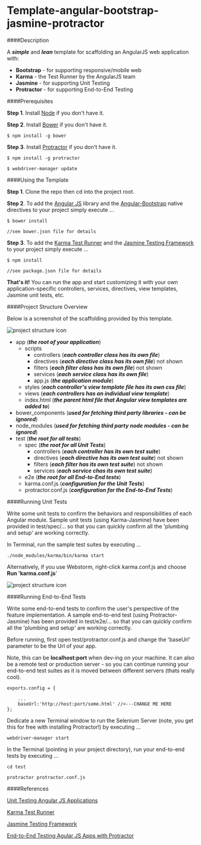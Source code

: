 Template-angular-bootstrap-jasmine-protractor
=============================================

####Description

A ___simple___ and ___lean___ template for scaffolding an AngularJS web application with:

* __Bootstrap__ - for supporting responsive/mobile web
* __Karma__ - the Test Runner by the AngularJS team
* __Jasmine__ - for supporting Unit Testing
* __Protractor__ - for supporting End-to-End Testing
 
####Prerequisites

__Step 1__.  Install [Node](http://nodejs.org) if you don't have it.

__Step 2__.  Install [Bower](http://bower.io) if you don't have it.

	$ npm install -g bower

__Step 3__.  Install [Protractor](http://angular.github.io/protractor/#/) if you don't have it.
	
	$ npm install -g protractor
	
	$ webdriver-manager update
	
####Using the Template

__Step 1__. Clone the repo then cd into the project root.

__Step 2__. To add the [Angular JS](https://angularjs.org) library and the [Angular-Bootstrap](http://angular-ui.github.io/bootstrap/) native directives to your project simply execute ...

	$ bower install
	
	//see bower.json file for details

__Step 3__. To add the [Karma Test Runner](http://karma-runner.github.io/0.12/intro/installation.html) and the [Jasmine Testing Framework](http://jasmine.github.io) to  your project simply execute ...

	$ npm install

	//see package.json file for details
	
__That's it!__  You can run the app and start customizing it with your own application-specific controllers, services, directives, view templates, Jasmine unit tests, etc.

####Project Structure Overview

Below is a screenshot of the scaffolding provided by this template.  

![project structure icon](https://s3-us-west-1.amazonaws.com/app-static-assets/images/ang-found-karma-jasmine-protractor-structure.png)

* app (___the root of your application___)
	* scripts
		* controllers (___each controller class has its own file___)
		* directives (___each directive class has its own file___) not shown
		* filters (___each filter class has its own file___) not shown
		* services (___each service class has its own file___)
		* app.js (___the application module___)
	* styles (___each controller's view template file has its own css file___)
	* views (___each controllers has an individual view template___)
	* index.html (___the parent html file that Angular view templates are added to___)
* bower_components (___used for fetching third party libraries - can be ignored___)
* node_modules (___used for fetching third party node modules - can be ignored___)
* test (___the root for all tests___)
	* spec (___the root for all Unit Tests___)
		* controllers (___each controller has its own test suite___)
		* directives (___each directive has its own test suite___) not shown
		* filters (___each filter has its own test suite___) not shown
		* services (___each service chas its own test suite___)
	* e2e (___the root for all End-to-End tests___)
	* karma.conf.js (___configuration for the Unit Tests___)
	* protractor.conf.js (___configuration for the End-to-End Tests___)
	
####Running Unit Tests
    
Write some unit tests to confirm the behaviors and responsibilities of each Angular module.  Sample unit tests (using Karma-Jasmine) have been provided in test/spec/... so that you can quickly confirm all the 'plumbing and setup' are working correctly. 

In Terminal, run the sample test suites by executing ...

	./node_modules/karma/bin/karma start

Alternatively, if you use Webstorm, right-click karma.conf.js and choose __Run 'karma.conf.js__'

![project structure icon](https://s3-us-west-1.amazonaws.com/app-static-assets/images/ang_found_karma_jasmine_tests.png)

####Running End-to-End Tests

Write some end-to-end tests to confirm the user's perspective of the feature implementation. A sample end-to-end test (using Protractor-Jasmine) has been provided in test/e2e/... so that you can quickly confirm all the 'plumbing and setup' are working correctly.

Before running, first open test/protractor.conf.js and change the 'baseUrl' parameter to be the Url of your app.  

Note, this can be __localhost:port__ when dev-ing on your machine.  It can also be a remote test or production server - so you can continue running your end-to-end test suites as it is moved between different servers (thats really cool).

````
exports.config = {

    ...
    baseUrl:'http://host:port/some.html' //<---CHANGE ME HERE
};
````

Dedicate a new Terminal window to run the Selenium Server (note, you get this for free with installing Protractor!) by executing ...

	webdriver-manager start
	
In the Terminal (pointing in your project directory), run your end-to-end tests by executing ...

	cd test
	
	protractor protractor.conf.js

####References

[Unit Testing Angular JS Applications](https://docs.angularjs.org/guide/unit-testing)

[Karma Test Runner](http://karma-runner.github.io/0.12/intro/installation.html)

[Jasmine Testing Framework](http://jasmine.github.io/)

[End-to-End Testing Agular JS Apps with Protractor](http://angular.github.io/protractor)
